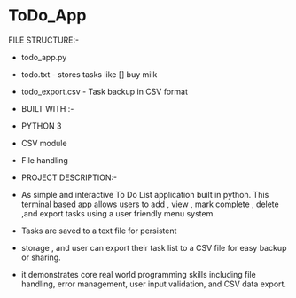 # ToDo_App
FILE STRUCTURE:-
- todo_app.py
- todo.txt - stores tasks like [] buy milk
- todo_export.csv - Task backup in CSV format

- BUILT WITH :-
- PYTHON 3
- CSV module
- File handling

- PROJECT DESCRIPTION:-
- As simple and interactive To Do List application built in python. This terminal based app allows users to add , view , mark complete , delete ,and export tasks using a user friendly menu system.
- Tasks are saved to a text file for persistent
- storage , and user can export their task list to a CSV file for easy backup or sharing.

- it demonstrates core real world programming skills including file handling, error management, user input validation, and CSV data export.
